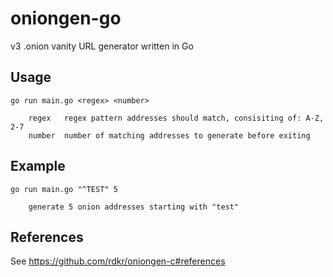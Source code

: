 # oniongen-go

v3 .onion vanity URL generator written in Go

## Usage

```
go run main.go <regex> <number>

    regex   regex pattern addresses should match, consisiting of: A-Z, 2-7
    number  number of matching addresses to generate before exiting
```

## Example

```
go run main.go "^TEST" 5

    generate 5 onion addresses starting with "test"
```

## References

See https://github.com/rdkr/oniongen-c#references
